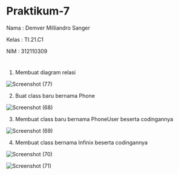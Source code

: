 # Praktikum-7

Nama  : Demver Milliandro Sanger

Kelas : TI.21.C1

NIM   : 312110309
#



1. Membuat diagram relasi

![Screenshot (77)](https://user-images.githubusercontent.com/109432905/206889300-310bf993-d3f5-4745-b675-80f4307cef47.png)



2. Buat class baru bernama Phone

![Screenshot (68)](https://user-images.githubusercontent.com/109432905/206889227-20305b76-6c90-496a-806f-e4e5889b01f2.png)



3. Membuat class baru bernama PhoneUser beserta codingannya

![Screenshot (69)](https://user-images.githubusercontent.com/109432905/206889462-8e29b191-8931-4ac1-8076-38cd85b0ed29.png)


4. Membuat class bernama Infinix beserta codingannya

![Screenshot (70)](https://user-images.githubusercontent.com/109432905/206889513-afca0b6f-961c-4fd4-8547-1614eec6d2fb.png)

![Screenshot (71)](https://user-images.githubusercontent.com/109432905/206889594-6c655937-1901-4772-9b55-31ed45b8628b.png)



